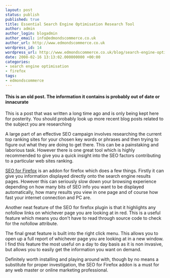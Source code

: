 ```yaml
---
layout: post
status: publish
published: true
title: Essential Search Engine Optimisation Research Tool
author: admin
author_login: blogadmin
author_email: info@edmondscommerce.co.uk
author_url: http://www.edmondscommerce.co.uk
wordpress_id: 14
wordpress_url: http://www.edmondscommerce.co.uk/blog/search-engine-optimisation/essential-search-engine-optimisation-research-tool/
date: 2008-02-16 13:13:02.000000000 +00:00
categories:
- search engine optimisation
- firefox
tags:
- edmondscommerce
---
```

<div class="oldpost"><h4>This is an old post. The information it contains is probably out of date or innacurate</h4>
<p>
This is a post that was written a long time ago and is only being kept here for posterity.
You should probably look up more recent blog posts related to the subject you are researching
</p>
</div>
A large part of an effective SEO campaign involves researching the current top ranking sites for your chosen key words or phrases and then trying to figure out what they are doing to get there. This can be a painstaking and laborious task. However there is one great tool which is highly recommended to give you a quick insight into the SEO factors contributing to a particular web sites ranking.

<a href="http://tools.seobook.com/firefox/seo-for-firefox.html" target="_blank" rel="nofollow">SEO for Firefox</a> is an addon for firefox which does a few things. Firstly it can give you information displayed directly onto the search engine results pages. However this can seriously slow down your browsing experience depending on how many bits of SEO info you want to be displayed automatically, how many results you view in one page and of course how fast your internet connection and PC are. 

Another neat feature of the SEO for firefox plugin is that it highlights any nofollow links on whichever page you are looking at in red. This is a useful feature which means you don't have to read through source code to check for the nofollow attribute.

The final great feature is built into the right click menu. This allows you to open up a full report of whichever page you are looking at in a new window. I find this feature the most useful on a day to day basis as it is non invasive, but allows you to easily get the information you want on demand.

Definitely worth installing and playing around with, though by no means a substitute for proper investigation, the SEO for Firefox addon is a must for any web master or online marketing professional.
